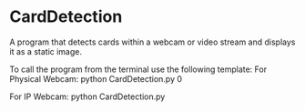 # CardDetection
A program that detects cards within a webcam or video stream and displays it as a static image. 

To call the program from the terminal use the following template:
  For Physical Webcam:
    python CardDetection.py 0
   
   For IP Webcam:
    python CardDetection.py <ip address of webcam>
